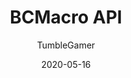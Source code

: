 ---
title: BCMacro API
author:
  - TumbleGamer
description: Adds an API that lets mods create specific actions that can be
  bound to buttons or keys.
date: 2020-05-16
buttons:
  - name: Install
    href: http://cdn.boxcrittersmods.ga/BCMacroAPI/master/bcmacro-api.user.js
  - name: Source
    href: https://github.com/boxcrittersmods/bcmacros
    type: 1
  - name: Documentation
    href: http://docs.boxcrittersmods.ga/bcmacros
    type: 1
userscript: true
content: ""
recommend: true
customData:
  ctrlPanel: required
  cardboard: optional

list: documents
filters:
  - type: match
    params:
      - "{{item.customData.bcmacro-api}}"
      - required
---